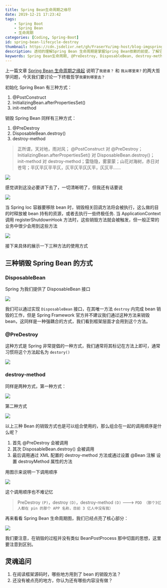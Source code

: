 ```yaml
---
title: Spring Bean生命周期之缘尽
date: 2019-12-21 17:23:42
tags:
    - Spring Boot
    - Spring Bean
    - 生命周期
categories: [Coding, Spring-Boot]
id: spring-bean-lifecycle-destroy
thumbnail: https://cdn.jsdelivr.net/gh/FraserYu/img-host/blog-imgspringbootconverter.png
description: 透彻的理解Spring Bean 生命周期是掌握Spring Bean依赖的前提，了解它也可以让我们在特定的节点做特定的事情满足业务需要
keywords: Spring Bean生命周期, @PreDestroy, DisposableBean, destroy-method
---
```


 上一篇文章 [Spring Bean 生命周期之缘起](https://dayarch.top/p/spring-bean-lifecycle-creation.html) 说明了`我是谁？` 和 `我从哪里来?` 的两大哲学问题，今天我们要讨论一下终极哲学`我要到哪里去？`


 初始化 Spring Bean 有三种方式：
 1. @PostConstruct
 2. InitializingBean.afterPropertiesSet()
 3. init-method

销毁 Spring Bean 同样有三种方式：
1. @PreDestroy
2. DisposableBean.destroy()
3. destroy-method
 
> 正所谓，天对地，雨对风； @PostConstruct 对 @PreDestroy；InitializingBean.afterPropertiesSet() 对 DisposableBean.destroy()； init-method 对 destroy-method；雷隐隐，雾蒙蒙；山花对海树，赤日对苍穹；平仄平仄平平仄，仄平仄平仄仄平，仄仄平……

<fancybox>![](http://rgyb.sunluomeng.top/%E5%85%AC%E4%BC%97%E8%B4%A6%E5%8F%B7%E6%96%87%E7%AB%A0/%E5%BA%94%E7%94%A8%E7%B1%BB%E6%96%87%E7%AB%A0/_image/2019-07-02/%E5%B2%B3%E4%BA%91%E9%B9%8F1.gif) </fancybox>


感觉讲到这没必要讲下去了，一切清晰明了，但我还有话要说

<fancybox>![](http://rgyb.sunluomeng.top/%E5%85%AC%E4%BC%97%E8%B4%A6%E5%8F%B7%E6%96%87%E7%AB%A0/%E5%BA%94%E7%94%A8%E7%B1%BB%E6%96%87%E7%AB%A0/_image/2019-07-02/6bad7ce4875a2946.gif) </fancybox>

当 Spring Ioc 容器要移除 bean 时，销毁相关回调方法将会被执行，这么做的目的时释放被 bean 持有的资源，或者去执行一些终极任务. 当 ApplicationContext 调用 registerShutdownHook 方法时，这些销毁方法就会被触发，但一般正常的业务中很少会用到这些方法

<fancybox>![](http://rgyb.sunluomeng.top/%E5%85%AC%E4%BC%97%E8%B4%A6%E5%8F%B7%E6%96%87%E7%AB%A0/%E5%BA%94%E7%94%A8%E7%B1%BB%E6%96%87%E7%AB%A0/_image/2019-07/2019-07-11-16-43-10%402x.png)</fancybox>


接下来具体的展示一下三种方法的使用方式
## 三种销毁 Spring Bean 的方式

### DisposableBean
Spring 为我们提供了 DisposableBean 接口

<fancybox>![](http://rgyb.sunluomeng.top/%E5%85%AC%E4%BC%97%E8%B4%A6%E5%8F%B7%E6%96%87%E7%AB%A0/%E5%BA%94%E7%94%A8%E7%B1%BB%E6%96%87%E7%AB%A0/_image/2019-07/2019-07-11-16-43-30%402x.png)</fancybox>

我们可以通过实现 `DisposableBean` 接口，在其唯一方法 `destroy` 内完成 bean 销毁的工作，但是 Spring Framework 官方并不建议我们通过这种方法来销毁 bean，这同样是一种强耦合的方式，我们看到框架层面才会用到这个方法。
###  @PreDestroy
这种方式是 Spring 非常提倡的一种方式，我们通常将其标记在方法上即可，通常习惯将这个方法起名为 `destory()`

<fancybox>![](http://rgyb.sunluomeng.top/%E5%85%AC%E4%BC%97%E8%B4%A6%E5%8F%B7%E6%96%87%E7%AB%A0/%E5%BA%94%E7%94%A8%E7%B1%BB%E6%96%87%E7%AB%A0/_image/2019-07/2019-07-11-16-43-52%402x.png)</fancybox>

### destroy-method
同样是两种方式，第一种方式：


<fancybox>![](http://rgyb.sunluomeng.top/%E5%85%AC%E4%BC%97%E8%B4%A6%E5%8F%B7%E6%96%87%E7%AB%A0/%E5%BA%94%E7%94%A8%E7%B1%BB%E6%96%87%E7%AB%A0/_image/2019-07/2019-07-11-16-44-04%402x.png)</fancybox>

第二种方式

<fancybox>![](http://rgyb.sunluomeng.top/%E5%85%AC%E4%BC%97%E8%B4%A6%E5%8F%B7%E6%96%87%E7%AB%A0/%E5%BA%94%E7%94%A8%E7%B1%BB%E6%96%87%E7%AB%A0/_image/2019-07/2019-07-11-16-44-15%402x.png)</fancybox>


以上三种 Bean 的销毁方式也是可以组合使用的，那么组合在一起的调用顺序是什么呢？
1. 首先 @PreDestroy 会被调用
2. 其次 DisposableBean.destroy() 会被调用 
3. 最后调用通过 XML 配置的 destroy-method 方法或通过设置 @Bean 注解 设置 destroyMethod 属性的方法

用图示来说明一下调用顺序

<fancybox>![](http://rgyb.sunluomeng.top/%E5%85%AC%E4%BC%97%E8%B4%A6%E5%8F%B7%E6%96%87%E7%AB%A0/%E5%BA%94%E7%94%A8%E7%B1%BB%E6%96%87%E7%AB%A0/_image/2019-07-02/Xnip2019-07-02_16-00-23.jpg) </fancybox>


这个调用顺序也不难记忆
> PreDestroy `(P)`，destroy `(D)`，destroy-method `(D)` ---> `PDD （那个3亿人都在 pin 的那个 APP 名称，目前 3 亿人中没有我）`

再来看看 Spring Bean 生命周期图，我们已经点亮了核心部分：

<fancybox>![](http://rgyb.sunluomeng.top/%E5%85%AC%E4%BC%97%E8%B4%A6%E5%8F%B7%E6%96%87%E7%AB%A0/%E5%BA%94%E7%94%A8%E7%B1%BB%E6%96%87%E7%AB%A0/_image/2019-07-02/Xnip2019-07-02_16-01-53.jpg) </fancybox>

我们要注意，在销毁的过程并没有类似 BeanPostProcess 那中切面的思想，这里要注意到区别。

## 灵魂追问
1. 在阅读框架源码时，哪些地方用到了 bean 的销毁方法？
2. 还没有被点亮的地方，你认为还有哪些内容没有做？
